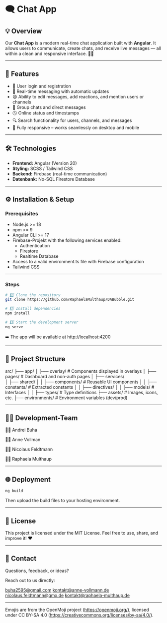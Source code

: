 # 🗨️ Chat App

## 💡 Overview
Our **Chat App** is a modern real-time chat application built with **Angular**.
It allows users to communicate, create chats, and receive live messages — all within a clean and responsive interface. 💬✨

---

## 🚀 Features
- 🔐 User login and registration  
- 💬 Real-time messaging with automatic updates 
- 😄 Ability to edit messages, add reactions, and mention users or channels
- 👥 Group chats and direct messages  
- 🕓 Online status and timestamps 
- 🔍 Search functionality for users, channels, and messages
- 📱 Fully responsive – works seamlessly on desktop and mobile  

---

## 🛠️ Technologies
- **Frontend:** Angular (Version 20)  
- **Styling:** SCSS / Tailwind CSS  
- **Backend:** Firebase (real-time communication)
- **Datenbank:** No-SQL Firestore Database

---

## ⚙️ Installation & Setup

### Prerequisites

- Node.js >= 18
- npm >= 9
- Angular CLI >= 17
- Firebase-Projekt with the following services enabled:
    - Authentication
    - Firestore
    - Realtime Database
- Access to a valid environment.ts file with Firebase configuration
- Tailwind CSS

---

### Steps
```bash
# 1️⃣ Clone the repository
git clone https://github.com/RaphaelaMulthaup/DABubble.git

# 2️⃣ Install dependencies
npm install

# 3️⃣ Start the development server
ng serve
```

➡️ The app will be available at http://localhost:4200

---

## 🧰 Project Structure

src/
 ├── app/
 │   ├── overlay/         # Components displayed in overlays
 │   ├── pages/           # Dashboard and non-auth pages
 │   ├── services/        
 │   ├── shared/
 │   │   ├── components/  # Reusable UI components
 │   │   ├── constants/   # Extracted constants
 │   │   ├── directives/
 │   │   ├── models/      # Interfaces
 │   │   ├── types/       # Type definitions
 ├── assets/              # Images, icons, etc.
 ├── environments/        # Environment variables (dev/prod)

---

## 👩‍💻 Development-Team

👨‍💻 Andrei Buha

👩‍💻 Anne Vollman

👨‍💻 Nicolaus Feldtmann

👩‍💻 Raphaela Multhaup

---

## 🌐 Deployment

```bash
ng build
```
Then upload the build files to your hosting environment.

---

## 📄 License

This project is licensed under the MIT License.
Feel free to use, share, and improve it! ❤️

---

## 💬 Contact

Questions, feedback, or ideas?

Reach out to us directly:

buha2595@gmail.com
kontakt@anne-vollmann.de
nicolaus.feldtmann@gmx.de
kontakt@raphaela-multhaup.de

---

Emojis are from the OpenMoji project (https://openmoji.org/), licensed under CC BY-SA 4.0 (https://creativecommons.org/licenses/by-sa/4.0/).